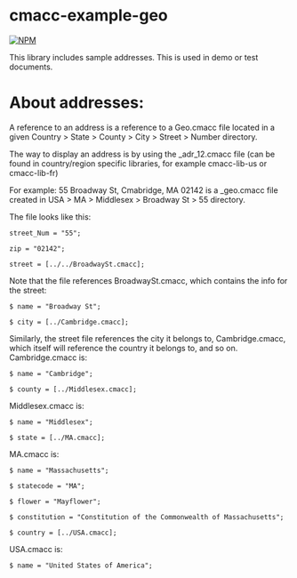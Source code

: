 # cmacc-example-geo

[![NPM](https://nodei.co/npm/cmacc-example-geo.png?compact=true)](https://nodei.co/npm/cmacc-example-geo/)

This library includes sample addresses. This is used in demo  or test documents.

# About addresses:

A reference to an address is a reference to a Geo.cmacc file located in a given Country > State > County > City > Street > Number directory.

The way to display an address is by using the _adr_12.cmacc file (can be found in country/region specific libraries, for example cmacc-lib-us or cmacc-lib-fr)

For example: 55 Broadway St, Cmabridge, MA 02142 is a _geo.cmacc file created in USA > MA > Middlesex > Broadway St > 55 directory.

The file looks like this: 

```
street_Num = "55";

zip = "02142";

street = [../../BroadwaySt.cmacc];
```

Note that the file references BroadwaySt.cmacc, which contains the info for the street:

```
$ name = "Broadway St";

$ city = [../Cambridge.cmacc];
```

Similarly, the street file references the city it belongs to, Cambridge.cmacc, which itself will reference the country it belongs to, and so on.
Cambridge.cmacc is:

```
$ name = "Cambridge";

$ county = [../Middlesex.cmacc];
```

Middlesex.cmacc is:

```
$ name = "Middlesex";

$ state = [../MA.cmacc];
```

MA.cmacc is:

```
$ name = "Massachusetts";

$ statecode = "MA";

$ flower = "Mayflower";

$ constitution = "Constitution of the Commonwealth of Massachusetts";

$ country = [../USA.cmacc];
```

USA.cmacc is:

```
$ name = "United States of America";
```
